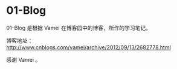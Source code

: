 # 01-Blog

01-Blog 是根据 Vamei 在博客园中的博客，所作的学习笔记。

博客地址：http://www.cnblogs.com/vamei/archive/2012/09/13/2682778.html


感谢 Vamei 。
